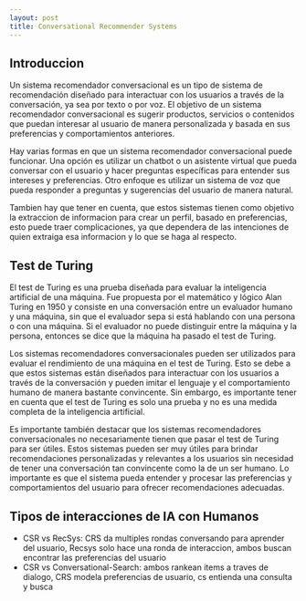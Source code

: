 ```yaml
---
layout: post
title: Conversational Recommender Systems
---
```


## Introduccion

Un sistema recomendador conversacional es un tipo de sistema de recomendación diseñado para interactuar con los usuarios a través de la conversación, ya sea por texto o por voz. El objetivo de un sistema recomendador conversacional es sugerir productos, servicios o contenidos que puedan interesar al usuario de manera personalizada y basada en sus preferencias y comportamientos anteriores.

Hay varias formas en que un sistema recomendador conversacional puede funcionar. Una opción es utilizar un chatbot o un asistente virtual que pueda conversar con el usuario y hacer preguntas específicas para entender sus intereses y preferencias. Otro enfoque es utilizar un sistema de voz que pueda responder a preguntas y sugerencias del usuario de manera natural.

Tambien hay que tener en cuenta, que estos sistemas tienen como objetivo la extraccion de informacion para crear un perfil, basado en preferencias, esto puede traer complicaciones, ya que dependera de las intenciones de quien extraiga esa informacion y lo que se haga al respecto.

## Test de Turing

El test de Turing es una prueba diseñada para evaluar la inteligencia artificial de una máquina. Fue propuesta por el matemático y lógico Alan Turing en 1950 y consiste en una conversación entre un evaluador humano y una máquina, sin que el evaluador sepa si está hablando con una persona o con una máquina. Si el evaluador no puede distinguir entre la máquina y la persona, entonces se dice que la máquina ha pasado el test de Turing.

Los sistemas recomendadores conversacionales pueden ser utilizados para evaluar el rendimiento de una máquina en el test de Turing. Esto se debe a que estos sistemas están diseñados para interactuar con los usuarios a través de la conversación y pueden imitar el lenguaje y el comportamiento humano de manera bastante convincente. Sin embargo, es importante tener en cuenta que el test de Turing es solo una prueba y no es una medida completa de la inteligencia artificial.

Es importante también destacar que los sistemas recomendadores conversacionales no necesariamente tienen que pasar el test de Turing para ser útiles. Estos sistemas pueden ser muy útiles para brindar recomendaciones personalizadas y relevantes a los usuarios sin necesidad de tener una conversación tan convincente como la de un ser humano. Lo importante es que el sistema pueda entender y procesar las preferencias y comportamientos del usuario para ofrecer recomendaciones adecuadas.

## Tipos de interacciones de IA con Humanos

- CSR vs RecSys: CRS da multiples rondas conversando para aprender del usuario, Recsys solo hace una ronda de interaccion, ambos buscan encontrar las preferencias del usuario
- CSR vs Conversational-Search: ambos rankean items a traves de dialogo, CRS modela preferencias de usuario, cs entienda una consulta y busca

